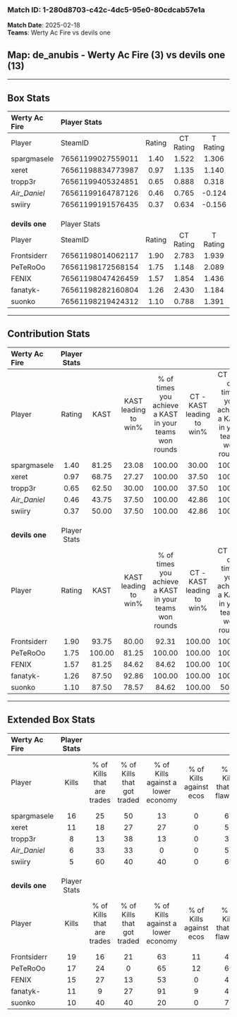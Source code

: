 ### Match ID: 1-280d8703-c42c-4dc5-95e0-80cdcab57e1a  
**Match Date**: 2025-02-18  
**Teams**: Werty Ac Fire vs devils one  

## **Map**: de_anubis - Werty Ac Fire (3) vs devils one (13)  
---  

## Box Stats  

| **Werty Ac Fire** | Player Stats      |        |           |          |        |       |       |         |        |      |     |
| :- | :- | :-: | :-: | :-: | :-: | :-: | :-: | :-: | :-: | :-: | :-: |
| Player            | SteamID           | Rating | CT Rating | T Rating |  KAST  |  ADR  | Kills | Assists | Deaths | K/D  | HS% |
| spargmasele       | 76561199027559011 |  1.40  |   1.522   |  1.306   | 81.25  | 103.1 |  16   |    3    |   14   | 1.14 | 43  |
| xeret             | 76561198834773987 |  0.97  |   1.135   |  1.140   | 68.75  | 86.9  |  11   |    5    |   15   | 0.73 | 36  |
| tropp3r           | 76561199405324851 |  0.65  |   0.888   |  0.318   | 62.50  | 59.1  |   8   |    1    |   15   | 0.53 | 87  |
| _Air_Daniel_      | 76561199164787126 |  0.46  |   0.765   |  -0.124  | 43.75  | 60.1  |   6   |    5    |   14   | 0.43 | 66  |
| swiiry            | 76561199191576435 |  0.37  |   0.634   |  -0.156  | 50.00  | 44.4  |   5   |    5    |   15   | 0.33 | 40  |
|                   |                   |        |           |          |        |       |       |         |        |      |     |
|                   |                   |        |           |          |        |       |       |         |        |      |     |
|                   |                   |        |           |          |        |       |       |         |        |      |     |
| **devils one**    | Player Stats      |        |           |          |        |       |       |         |        |      |     |
| Player            | SteamID           | Rating | CT Rating | T Rating |  KAST  |  ADR  | Kills | Assists | Deaths | K/D  | HS% |
| Frontsiderr       | 76561198014062117 |  1.90  |   2.783   |  1.939   | 93.75  | 130.1 |  19   |    7    |   10   | 1.90 | 52  |
| PeTeRoOo          | 76561198172568154 |  1.75  |   1.148   |  2.089   | 100.00 | 99.6  |  17   |    4    |   9    | 1.89 | 47  |
| FENIX             | 76561198047426459 |  1.57  |   1.854   |  1.436   | 81.25  | 88.6  |  15   |    4    |   6    | 2.50 | 26  |
| fanatyk-          | 76561198282160804 |  1.26  |   2.430   |  1.184   | 87.50  | 89.4  |  11   |    7    |   11   | 1.00 | 18  |
| suonko            | 76561198219424312 |  1.10  |   0.788   |  1.391   | 87.50  | 61.7  |  10   |    5    |   11   | 0.91 | 50  |
---  

## Contribution Stats  

| **Werty Ac Fire** | Player Stats |        |                      |                                                        |                           |                                                             |                          |                                                            |
| :- | :-: | :-: | :-: | :-: | :-: | :-: | :-: | :-: |
| Player            |    Rating    |  KAST  | KAST leading to win% | % of times you achieve a KAST in your teams won rounds | CT - KAST leading to win% | CT - % of times you achieve a KAST in your teams won rounds | T - KAST leading to win% | T - % of times you achieve a KAST in your teams won rounds |
| spargmasele       |     1.40     | 81.25  |        23.08         |                         100.00                         |           30.00           |                           100.00                            |           0.00           |                            0.00                            |
| xeret             |     0.97     | 68.75  |        27.27         |                         100.00                         |           37.50           |                           100.00                            |           0.00           |                            0.00                            |
| tropp3r           |     0.65     | 62.50  |        30.00         |                         100.00                         |           37.50           |                           100.00                            |           0.00           |                            0.00                            |
| _Air_Daniel_      |     0.46     | 43.75  |        37.50         |                         100.00                         |           42.86           |                           100.00                            |           0.00           |                            0.00                            |
| swiiry            |     0.37     | 50.00  |        37.50         |                         100.00                         |           42.86           |                           100.00                            |           0.00           |                            0.00                            |
|                   |              |        |                      |                                                        |                           |                                                             |                          |                                                            |
|                   |              |        |                      |                                                        |                           |                                                             |                          |                                                            |
|                   |              |        |                      |                                                        |                           |                                                             |                          |                                                            |
| **devils one**    | Player Stats |        |                      |                                                        |                           |                                                             |                          |                                                            |
| Player            |    Rating    |  KAST  | KAST leading to win% | % of times you achieve a KAST in your teams won rounds | CT - KAST leading to win% | CT - % of times you achieve a KAST in your teams won rounds | T - KAST leading to win% | T - % of times you achieve a KAST in your teams won rounds |
| Frontsiderr       |     1.90     | 93.75  |        80.00         |                         92.31                          |          100.00           |                           100.00                            |          72.73           |                           88.89                            |
| PeTeRoOo          |     1.75     | 100.00 |        81.25         |                         100.00                         |          100.00           |                           100.00                            |          75.00           |                           100.00                           |
| FENIX             |     1.57     | 81.25  |        84.62         |                         84.62                          |          100.00           |                           100.00                            |          77.78           |                           77.78                            |
| fanatyk-          |     1.26     | 87.50  |        92.86         |                         100.00                         |          100.00           |                           100.00                            |          90.00           |                           100.00                           |
| suonko            |     1.10     | 87.50  |        78.57         |                         84.62                          |          100.00           |                            50.00                            |          75.00           |                           100.00                           |
---  

## Extended Box Stats  

| **Werty Ac Fire** | Player Stats |                            |                            |                                    |                         |                              |                                 |        |                             |                                     |                          |                               |                            |
| :- | :-: | :-: | :-: | :-: | :-: | :-: | :-: | :-: | :-: | :-: | :-: | :-: | :-: |
| Player            |    Kills     | % of Kills that are trades | % of Kills that got traded | % of Kills against a lower economy | % of Kills against ecos | % of Kills that are flawless | % of Kills that are close duels | Deaths | % of Deaths that get traded | % of Deaths against a lower economy | % of Deaths against ecos | % of Deaths that are flawless | % of Deaths that are close |
| spargmasele       |      16      |             25             |             50             |                 13                 |            0            |              69              |                0                |   14   |             14              |                 14                  |            0             |              71               |             0              |
| xeret             |      11      |             18             |             27             |                 27                 |            0            |              55              |               27                |   15   |             33              |                 13                  |            0             |              40               |             13             |
| tropp3r           |      8       |             13             |             38             |                 13                 |            0            |              38              |               13                |   15   |             20              |                 13                  |            0             |              47               |             7              |
| _Air_Daniel_      |      6       |             33             |             33             |                 0                  |            0            |              50              |                0                |   14   |              7              |                 14                  |            0             |              43               |             7              |
| swiiry            |      5       |             60             |             40             |                 40                 |            0            |              60              |                0                |   15   |             13              |                 13                  |            0             |              60               |             0              |
|                   |              |                            |                            |                                    |                         |                              |                                 |        |                             |                                     |                          |                               |                            |
|                   |              |                            |                            |                                    |                         |                              |                                 |        |                             |                                     |                          |                               |                            |
|                   |              |                            |                            |                                    |                         |                              |                                 |        |                             |                                     |                          |                               |                            |
| **devils one**    | Player Stats |                            |                            |                                    |                         |                              |                                 |        |                             |                                     |                          |                               |                            |
| Player            |    Kills     | % of Kills that are trades | % of Kills that got traded | % of Kills against a lower economy | % of Kills against ecos | % of Kills that are flawless | % of Kills that are close duels | Deaths | % of Deaths that get traded | % of Deaths against a lower economy | % of Deaths against ecos | % of Deaths that are flawless | % of Deaths that are close |
| Frontsiderr       |      19      |             16             |             21             |                 63                 |           11            |              47              |                5                |   10   |             40              |                 60                  |            0             |              50               |             10             |
| PeTeRoOo          |      17      |             24             |             0              |                 65                 |           12            |              65              |               12                |   9    |             33              |                 56                  |            0             |              67               |             0              |
| FENIX             |      15      |             27             |             13             |                 53                 |            0            |              47              |                0                |   6    |              0              |                 17                  |            0             |              67               |             17             |
| fanatyk-          |      11      |             9              |             27             |                 91                 |            9            |              45              |                9                |   11   |             64              |                 36                  |            0             |              45               |             9              |
| suonko            |      10      |             40             |             40             |                 20                 |            0            |              70              |                0                |   11   |             36              |                 45                  |            0             |              73               |             9              |
